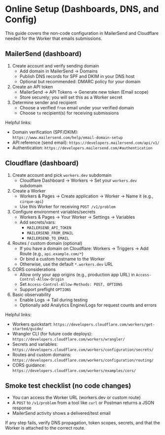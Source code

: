 # Online Setup (Dashboards, DNS, and Config)

This guide covers the non-code configuration in MailerSend and Cloudflare needed for the Worker that emails submissions.

## MailerSend (dashboard)
1. Create account and verify sending domain
   - Add domain in MailerSend → Domains
   - Publish DNS records for SPF and DKIM in your DNS host
   - Optional but recommended: DMARC policy for your domain
2. Create an API token
   - MailerSend → API Tokens → Generate new token (Email scope)
   - Store securely; you will set this as a Worker secret
3. Determine sender and recipient
   - Choose a verified `from` email under your verified domain
   - Choose `to` recipient(s) for receiving submissions

Helpful links:
- Domain verification (SPF/DKIM): `https://www.mailersend.com/help/email-domain-setup`
- API reference (send email): `https://developers.mailersend.com/api/v1/`
- Authentication: `https://developers.mailersend.com/#authentication`

## Cloudflare (dashboard)
1. Create account and pick `workers.dev` subdomain
   - Cloudflare Dashboard → Workers → Set your `workers.dev` subdomain
2. Create a Worker
   - Workers & Pages → Create application → Worker → Name it (e.g., `cirque-api`)
   - Use this Worker for receiving `POST /v1/problem`
3. Configure environment variables/secrets
   - Workers & Pages → Your Worker → Settings → Variables
   - Add secrets/vars:
     - `MAILERSEND_API_TOKEN`
     - `MAILERSEND_FROM_EMAIL`
     - `MAILERSEND_TO_EMAIL`
4. Routes / custom domain (optional)
   - If you have a domain on Cloudflare: Workers → Triggers → Add Route (e.g., `api.example.com/*`)
   - Or bind a custom hostname to the Worker
   - Otherwise, use the default `*.workers.dev` URL
5. CORS considerations
   - Allow only your app origins (e.g., production app URL) in `Access-Control-Allow-Origin`
   - Set `Access-Control-Allow-Methods: POST, OPTIONS`
   - Support preflight `OPTIONS`
6. Basic observability
   - Enable Logs → Tail during testing
   - Optionally add Analytics Engine/Logs for request counts and errors

Helpful links:
- Workers quickstart: `https://developers.cloudflare.com/workers/get-started/guide/`
- Wrangler CLI (for future code deploys): `https://developers.cloudflare.com/workers/wrangler/`
- Secrets and variables: `https://developers.cloudflare.com/workers/configuration/secrets/`
- Routes and custom domains: `https://developers.cloudflare.com/workers/configuration/routing/`
- CORS guidance: `https://developers.cloudflare.com/workers/examples/cors/`

## Smoke test checklist (no code changes)
- You can access the Worker URL (workers.dev or custom route)
- A `POST` to `/v1/problem` from a tool like `curl` or Postman returns a JSON response
- MailerSend activity shows a delivered/test email

If any step fails, verify DNS propagation, token scopes, secrets, and that the Worker is attached to the correct route.